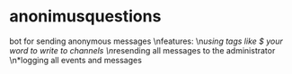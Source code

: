 # anonimusquestions

bot for sending anonymous messages 
\nfeatures: 
\n*using tags like $ your word to write to channels 
\n*resending all messages to the administrator 
\n*logging all events and messages
